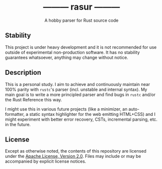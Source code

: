 <h1 align="center">——— rasur ———</h1>

<p align="center">A hobby parser for Rust source code</p>

## Stability

This project is under heavy development and it is not recommended for use outside of experimental non-production software.
It has no stability guarantees whatsoever, anything may change without notice.

## Description

This is a personal study.
I aim to achieve and continuously maintain near 100% parity with `rustc`'s parser (incl. unstable and internal syntax).
My main goal is to write a more principled parser and find bugs in `rustc` and/or the Rust Reference this way.

I might use this in various future projects (like a minimizer, an auto-formatter, a static syntax
highlighter for the web emitting HTML+CSS) and I might experiment with better error recovery, CSTs,
incremental parsing, etc. in the future.

## License

Except as otherwise noted, the contents of this repository are licensed under the [Apache License, Version 2.0](http://www.apache.org/licenses/LICENSE-2.0).
Files may include or may be accompanied by explicit license notices.
